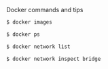 Docker commands and tips

```sh
$ docker images
```

```sh
$ docker ps
```

```sh
$ docker network list
```

```sh
$ docker network inspect bridge
```




